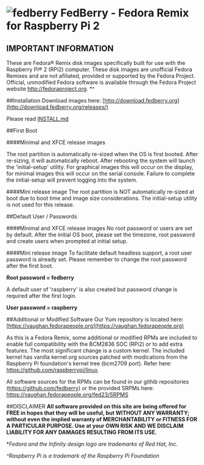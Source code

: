 # ![fedberry](https://avatars2.githubusercontent.com/u/16729488?v=3&s=40) FedBerry - Fedora Remix for Raspberry Pi 2

## IMPORTANT INFORMATION

These are Fedora® Remix disk images specifically built for use with the Raspberry Pi® 2 (RPi2) computer. These disk images are unofficial Fedora Remixes and are not afiliated, provided or supported by the Fedora Project. Official, unmodified Fedora software is available through the Fedora Project website http://fedoraproject.org. *^

##Installation
Download images here: [http://download.fedberry.org](http://download.fedberry.org/releases/)

Please read [INSTALL.md](https://github.com/fedberry/fedberry/blob/master/INSTALL.md)

##First Boot

####Minimal and XFCE release images

The root partition is automatically re-sized when the OS is first booted. After re-sizing, it will automatically reboot. After rebooting the system will launch the 'initial-setup' utility. For graphical images this will occur on the display, for minimal images this will occur on the serial console. Failure to complete the initial-setup will prevent logging into the system.

####Mini release image
The root partition is NOT automatically re-sized at boot due to boot time and image size considerations. The initial-setup utility is not used for this release.

##Default User / Passwords

####Minimal and XFCE release images
No root password or users are set by default. After the initial OS boot, please set the timezone, root password and create users when prompted at initial setup.

####Mini release image
To facilitate default headless support, a root user password is already set. Please remember to change the root password after the first boot.

**Root password = fedberry**

A default user of 'raspberry' is also created but password change is required after the first login.

**User password = raspberry**

##Additional or Modified Software
Our Yum repository is located here: [https://vaughan.fedorapeople.org](https://vaughan.fedorapeople.org)

As this is a Fedora Remix, some additional or modified RPMs are included to enable full compatibility with the BCM2836 SOC (RPi2) or to add extra features. The most significant change is a custom kernel. The included kernel has vanilla kernel.org sources patched with modications from the Raspberry Pi foundation's kernel tree (bcm2709 port). Refer here: https://github.com/raspberrypi/linux.

All software sources for the RPMs can be found in our githib repositories (https://github.com/fedberry) or the provided SRPMs here: https://vaughan.fedorapeople.org/fed23/SRPMS

##DISCLAIMER
**All software provided on this site are being offered for FREE in hopes that they will be useful, but WITHOUT ANY WARRANTY; without even the implied warranty of MERCHANTABILITY or FITNESS FOR A PARTICULAR PURPOSE. Use at your OWN RISK AND WE DISCLAIM LIABILITY FOR ANY DAMAGES RESULTING FROM ITS USE.**

**Fedora and the Infinity design logo are trademarks of Red Hat, Inc.*

*^Raspberry Pi is a trademark of the Raspberry Pi Foundation*
   
